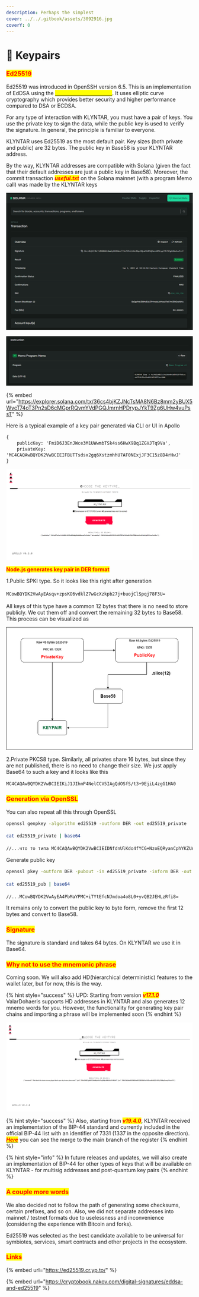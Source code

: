 ```yaml
---
description: Perhaps the simplest
cover: ../../.gitbook/assets/3092916.jpg
coverY: 0
---
```


# 🔐 Keypairs

### <mark style="color:red;">Ed25519</mark>

Ed25519 was introduced in OpenSSH version 6.5. This is an implementation of EdDSA using the [<mark style="color:yellow;">Twisted Edwards curve</mark>](https://en.wikipedia.org/wiki/Twisted\_Edwards\_curve). It uses elliptic curve cryptography which provides better security and higher performance compared to DSA or ECDSA.

For any type of interaction with KLYNTAR, you must have a pair of keys. You use the private key to sign the data, while the public key is used to verify the signature. In general, the principle is familiar to everyone.

KLYNTAR uses Ed25519 as the most default pair. Key sizes (both private and public) are 32 bytes. The public key in Base58 is your KLYNTAR address.

By the way, KLYNTAR addresses are compatible with Solana (given the fact that their default addresses are just a public key in Base58). Moreover, the commit transaction _<mark style="color:red;">**useful.txt**</mark>_ on the Solana mainnet (with a program Memo call) was made by the KLYNTAR keys

![You can view the transaction on the official Solana explorer](<../../.gitbook/assets/image (10) (1) (1) (1).png>)

![](<../../.gitbook/assets/image (8) (1) (1).png>)

{% embed url="https://explorer.solana.com/tx/36cs4bjKZJNcTsMA8N6Bz8mm2yBUX5WvcT74oT3Pn2sD6cMGprRQvmYVdPGQJmrnHPDrypJYkT9Zg6UHw4vuPssT" %}

Here is a typical example of a key pair generated via CLI or UI in Apollo

```
{
    publicKey: 'FmiD6J3EnJWce3M1UWwmbTSk4ss6HwX9Bq1ZGVJTq9Va',
    privateKey: 'MC4CAQAwBQYDK2VwBCIEIFBUTTsdsx2gq6XstzmhhU7AF0NExjJF3C15z8D4rHwJ'
}
```

![](<../../.gitbook/assets/image (14) (1) (1) (1) (1).png>)

<mark style="color:red;">**Node.js generates key pair in DER format**</mark>

1.Public SPKI type. So it looks like this right after generation\
\
`MCowBQYDK2VwAyEAsqv+zpsKO6vdklZ7wGcXzkpb27j+buojClSpqj78F3U=`\
\
All keys of this type have a common 12 bytes that there is no need to store publicly. We cut them off and convert the remaining 32 bytes to Base58. This process can be visualized as

![](<../../.gitbook/assets/image (9) (1) (1) (1) (1).png>)

2.Private PKCS8 type. Similarly, all privates share 16 bytes, but since they are not published, there is no need to change their size. We just apply Base64 to such a key and it looks like this

`MC4CAQAwBQYDK2VwBCIEIKiJ1JIhmP4NelCCV5IAgQdOSfS/t3+9EjiL4zgG1HA0`

### <mark style="color:red;">Generation via OpenSSL</mark>

You can also repeat all this through OpenSSL

```bash
openssl genpkey -algorithm ed25519 -outform DER -out ed25519_private

cat ed25519_private | base64

//...что то типа MC4CAQAwBQYDK2VwBCIEIDNfdnUlKdo4fYCG+NzoEQRyanCphYKZUA9XX8uFI7nV
```

Generate public key

```bash
openssl pkey -outform DER -pubout -in ed25519_private -inform DER -out ed25519_pub

cat ed25519_pub | base64

//...MCowBQYDK2VwAyEA4PbMaYPMC+iTYtEfcNJmdoa4o8L0+yvQB2JEHLzRfi8=
```

It remains only to convert the public key to byte form, remove the first 12 bytes and convert to Base58.

### <mark style="color:red;">**Signature**</mark>

The signature is standard and takes 64 bytes. On KLYNTAR we use it in Base64.

### <mark style="color:red;">Why not to use the mnemonic phrase</mark>

Coming soon. We will also add HD(hierarchical deterministic) features to the wallet later, but for now, this is the way.

{% hint style="success" %}
UPD: Starting from version _<mark style="color:red;">**v17.1.0**</mark>_ ValarDohaeris supports HD addresses in KLYNTAR and also generates 12 mnemo words for you. However, the functionality for generating key pair chains and importing a phrase will be implemented soon
{% endhint %}

![](<../../.gitbook/assets/image (16) (1) (1) (1) (1) (1).png>)

{% hint style="success" %}
Also, starting from _<mark style="color:red;">**v19.4.0**</mark>_, KLYNTAR received an implementation of the BIP-44 standard and currently included in the official BIP-44 list with an identifier of 7331 (1337 in the opposite direction). [_<mark style="color:red;">**Here**</mark>_](https://github.com/satoshilabs/slips/pull/1388) you can see the merge to the main branch of the register
{% endhint %}

{% hint style="info" %}
In future releases and updates, we will also create an implementation of BIP-44 for other types of keys that will be available on KLYNTAR - for multisig addresses and post-quantum key pairs
{% endhint %}

### <mark style="color:red;">**A couple more words**</mark>

We also decided not to follow the path of generating some checksums, certain prefixes, and so on. Also, we did not separate addresses into mainnet / testnet formats due to uselessness and inconvenience (considering the experience with Bitcoin and forks).

Ed25519 was selected as the best candidate available to be universal for symbiotes, services, smart contracts and other projects in the ecosystem.

### <mark style="color:red;">**Links**</mark>

{% embed url="https://ed25519.cr.yp.to/" %}

{% embed url="https://cryptobook.nakov.com/digital-signatures/eddsa-and-ed25519" %}
